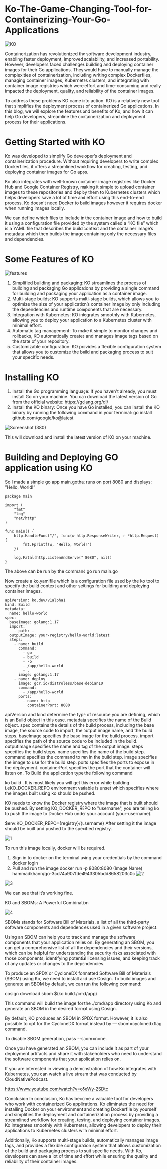 # Ko-The-Game-Changing-Tool-for-Containerizing-Your-Go-Applications

![KO](https://user-images.githubusercontent.com/85316531/227511913-1cd32e3f-b9bb-4e62-9d06-d7500a4741ed.png)



Containerization has revolutionized the software development industry, enabling faster deployment, improved scalability, and increased portability. However, developers faced challenges building and deploying container images for their Go applications. They would have to manually manage the complexities of containerization, including writing complex Dockerfiles, managing container images, Kubernetes clusters, and integrating with container image registries which were effort and time-consuming and really impacted the deployment, quality, and reliability of the container images.

To address these problems KO came into action. KO is a relatively new tool that simplifies the deployment process of containerized Go applications. In this blog, we will explore the features and benefits of Ko, and how it can help Go developers, streamline the containerization and deployment process for their applications.

# Getting Started with KO
Ko was developed to simplify Go developer’s deployment and containerization procedure. Without requiring developers to write complex Dockerfiles, it offers a streamlined workflow for creating, testing, and deploying container images for Go apps.

Ko also integrates with well-known container image registries like Docker Hub and Google Container Registry, making it simple to upload container images to these repositories and deploy them to Kubernetes clusters which helps developers save a lot of time and effort using this end-to-end process. Ko doesn’t need Docker to build images however it requires docker when running images locally.

We can define which files to include in the container image and how to build it using a configuration file provided by the system called a “KO file” which is a YAML file that describes the build context and the container image’s metadata which then builds the image containing only the necessary files and dependencies.

# Some Features of KO

![features](https://user-images.githubusercontent.com/85316531/227512023-94df8aa2-102d-4f7f-9f98-af5b1f538447.png)


1) Simplified building and packaging: KO streamlines the process of building and packaging Go applications by providing a single command for building and packaging your application as a container image.
2) Multi-stage builds: KO supports multi-stage builds, which allows you to optimize the size of your application’s container image by only including the dependencies and runtime components that are necessary.
3) Integration with Kubernetes: KO integrates smoothly with Kubernetes, allowing you to deploy your application to a Kubernetes cluster with minimal effort.
4) Automatic tag management: To make it simple to monitor changes and rollbacks, KO automatically creates and manages image tags based on the state of your repository.
5) Customizable configuration: KO provides a flexible configuration system that allows you to customize the build and packaging process to suit your specific needs.

# Installing KO
1) Install the Go programming language: If you haven't already, you must install Go on your machine. You can download the latest version of Go from the official website: https://golang.org/dl/
2) Install the KO binary: Once you have Go installed, you can install the KO binary by running the following command in your terminal:
go install github.com/google/ko@latest

![Screenshot (380)](https://user-images.githubusercontent.com/85316531/227512087-4acb418e-36ab-449e-bf35-bd8e361bf2dd.png)


This will download and install the latest version of KO on your machine.

# Building and Deploying GO application using KO
So I made a simple go app main.gothat runs on port 8080 and displays: ”Hello, World!”
```
package main

import (
    "fmt"
    "log"
    "net/http"
)

func main() {
    http.HandleFunc("/", func(w http.ResponseWriter, r *http.Request) {
        fmt.Fprintf(w, "Hello, World!")
    })

    log.Fatal(http.ListenAndServe(":8080", nil))
}
```
The above can be run by the command go run main.go

Now create a ko.yamlfile which is a configuration file used by the ko tool to specify the build context and other settings for building and deploying container images.
```
apiVersion: ko.dev/v1alpha1
kind: Build
metadata:
  name: hello-world
spec:
  baseImage: golang:1.17
  import:
    - path: .
  outputImage: your-registry/hello-world:latest
  steps:
    - name: build
      command:
        - go
        - build
        - -o
        - /app/hello-world
        - .
      image: golang:1.17
    - name: deploy
      image: gcr.io/distroless/base-debian10
      command:
        - /app/hello-world
      ports:
        - name: http
          containerPort: 8080
  ```
          
apiVersion and kind determine the type of resource you are defining, which is an Build object in this case.
metadata specifies the name of the Build object.
spec contains the details of the build process, including the base image, the source code to import, the output image name, and the build steps.
baseImage specifies the base image for the build process.
import specifies the path of the source code to be included in the build.
outputImage specifies the name and tag of the output image.
steps specifies the build steps.
name specifies the name of the build step.
command specifies the command to run in the build step.
image specifies the image to use for the build step.
ports specifies the ports to expose in the deployment.
containerPort specifies the port that the container will listen on.
To Build the application type the following command

ko build .
It is most likely you will get this error while building i.eKO_DOCKER_REPO environment variable is unset which specifies where the images built using ko should be pushed.

KO needs to know the Docker registry where the image that is built should be pushed. By setting KO_DOCKER_REPO to "username", you are telling ko to push the image to Docker Hub under your account (your-username).

$env:KO_DOCKER_REPO={registry}/{username}
After setting it the image should be built and pushed to the specified registry.

![1](https://user-images.githubusercontent.com/85316531/227512248-8ce783bd-24a8-4f34-a78e-fbb64881bc53.png)


To run this image locally, docker will be required.

1) Sign in to docker on the terminal using your credentials by the command docker login
2) Pull and run the image docker run -p 8080:8080 (Image Name) hammadkhann/go-3cd74a907fde4943305bdd8658203c0c
![2](https://user-images.githubusercontent.com/85316531/227512427-d601e579-7de0-4319-89e2-bfa51a161612.png)

![3](https://user-images.githubusercontent.com/85316531/227512502-19bf7290-36a6-4681-a6c6-420b5c5fe6c6.png)

We can see that it’s working fine.

KO and SBOMs: A Powerful Combination

![4](https://user-images.githubusercontent.com/85316531/227512570-d45a1b1b-3390-4b8f-975f-03a69f4e654b.png)


SBOMs stands for Software Bill of Materials, a list of all the third-party software components and dependencies used in a given software project.

Using an SBOM can help you to track and manage the software components that your application relies on. By generating an SBOM, you can get a comprehensive list of all the dependencies and their versions, which can be helpful for understanding the security risks associated with those components, identifying potential licensing issues, and keeping track of any updates or changes to the dependencies.

To produce an SPDX or CycloneDX formatted Software Bill of Materials (SBOM) using Ko, we need to install and use Cosign. To build images and generate an SBOM by default, we can run the following command:

cosign download sbom $(ko build./cmd/app)

This command will build the image for the ./cmd/app directory using Ko and generate an SBOM in the desired format using Cosign.

By default, KO produces an SBOM in SPDX format. However, it is also possible to opt for the CycloneDX format instead by — sbom=cyclonedxflag command.

To disable SBOM generation, pass --sbom=none.

Once you have generated an SBOM, you can include it as part of your deployment artifacts and share it with stakeholders who need to understand the software components that your application relies on.

If you are interested in viewing a demonstration of how Ko integrates with Kubernetes, you can watch a live stream that was conducted by CloudNativePodcast.

https://www.youtube.com/watch?v=o5eWy-2SDtc


Conclusion
In conclusion, Ko has become a valuable tool for developers who work with containerized Go applications. Ko eliminates the need for installing Docker on your environment and creating Dockerfile by yourself and simplifies the deployment and containerization process by providing a streamlined workflow for creating, testing, and deploying container images. Ko integrates smoothly with Kubernetes, allowing developers to deploy their applications to Kubernetes clusters with minimal effort.

Additionally, Ko supports multi-stage builds, automatically manages image tags, and provides a flexible configuration system that allows customization of the build and packaging process to suit specific needs. With Ko, developers can save a lot of time and effort while ensuring the quality and reliability of their container images.
